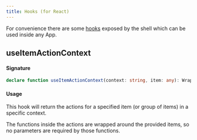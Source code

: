 ```yaml
---
title: Hooks (for React)
---
```


For convenience there are some [hooks][1] exposed by the shell which can be used inside any App.

## useItemActionContext
#### Signature
```typescript
declare function useItemActionContext(context: string, item: any): WrappedItemAction[];
```
#### Usage
This hook will return the actions for a specified item (or group of items) in a specific context.

The functions inside the actions are wrapped around the provided items, so no parameters are required by those functions.

[1]: https://reactjs.org/docs/hooks-intro.html
